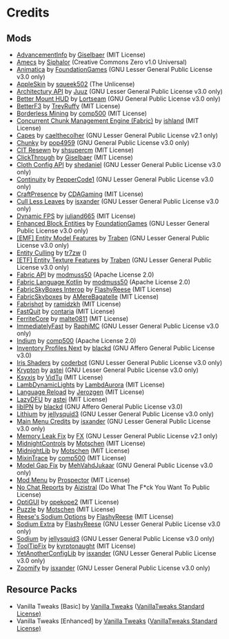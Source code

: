 # Credits

## Mods

- [AdvancementInfo](https://modrinth.com/mod/advancementinfo) by [Giselbaer](https://modrinth.com/user/Giselbaer) (MIT License)
- [Amecs](https://modrinth.com/mod/amecs) by [Siphalor](https://modrinth.com/user/Siphalor) (Creative Commons Zero v1.0 Universal)
- [Animatica](https://modrinth.com/mod/animatica) by [FoundationGames](https://modrinth.com/user/FoundationGames) (GNU Lesser General Public License v3.0 only)
- [AppleSkin](https://modrinth.com/mod/appleskin) by [squeek502](https://modrinth.com/user/squeek502) (The Unlicense)
- [Architectury API](https://modrinth.com/mod/architectury-api) by [Juuz](https://modrinth.com/user/Juuz) (GNU Lesser General Public License v3.0 only)
- [Better Mount HUD](https://modrinth.com/mod/better-mount-hud) by [Lortseam](https://modrinth.com/user/Lortseam) (GNU General Public License v3.0 only)
- [BetterF3](https://modrinth.com/mod/betterf3) by [TreyRuffy](https://modrinth.com/user/TreyRuffy) (MIT License)
- [Borderless Mining](https://modrinth.com/mod/borderless-mining) by [comp500](https://modrinth.com/user/comp500) (MIT License)
- [Concurrent Chunk Management Engine (Fabric)](https://modrinth.com/mod/c2me-fabric) by [ishland](https://modrinth.com/user/ishland) (MIT License)
- [Capes](https://modrinth.com/mod/capes) by [caelthecolher](https://modrinth.com/user/caelthecolher) (GNU Lesser General Public License v2.1 only)
- [Chunky](https://modrinth.com/mod/chunky) by [pop4959](https://modrinth.com/user/pop4959) (GNU General Public License v3.0 only)
- [CIT Resewn](https://modrinth.com/mod/cit-resewn) by [shsupercm](https://modrinth.com/user/shsupercm) (MIT License)
- [ClickThrough](https://modrinth.com/mod/clickthrough) by [Giselbaer](https://modrinth.com/user/Giselbaer) (MIT License)
- [Cloth Config API](https://modrinth.com/mod/cloth-config) by [shedaniel](https://modrinth.com/user/shedaniel) (GNU Lesser General Public License v3.0 only)
- [Continuity](https://modrinth.com/mod/continuity) by [PepperCode1](https://modrinth.com/user/PepperCode1) (GNU Lesser General Public License v3.0 only)
- [CraftPresence](https://modrinth.com/mod/craftpresence) by [CDAGaming](https://modrinth.com/user/CDAGaming) (MIT License)
- [Cull Less Leaves](https://modrinth.com/mod/cull-less-leaves) by [isxander](https://modrinth.com/user/isxander) (GNU Lesser General Public License v3.0 only)
- [Dynamic FPS](https://modrinth.com/mod/dynamic-fps) by [juliand665](https://modrinth.com/user/juliand665) (MIT License)
- [Enhanced Block Entities](https://modrinth.com/mod/ebe) by [FoundationGames](https://modrinth.com/user/FoundationGames) (GNU Lesser General Public License v3.0 only)
- [[EMF] Entity Model Features](https://modrinth.com/mod/entity-model-features) by [Traben](https://modrinth.com/user/Traben) (GNU Lesser General Public License v3.0 only)
- [Entity Culling](https://modrinth.com/mod/entityculling) by [tr7zw](https://modrinth.com/user/tr7zw) ()
- [[ETF] Entity Texture Features](https://modrinth.com/mod/entitytexturefeatures) by [Traben](https://modrinth.com/user/Traben) (GNU Lesser General Public License v3.0 only)
- [Fabric API](https://modrinth.com/mod/fabric-api) by [modmuss50](https://modrinth.com/user/modmuss50) (Apache License 2.0)
- [Fabric Language Kotlin](https://modrinth.com/mod/fabric-language-kotlin) by [modmuss50](https://modrinth.com/user/modmuss50) (Apache License 2.0)
- [FabricSkyBoxes Interop](https://modrinth.com/mod/fabricskyboxes-interop) by [FlashyReese](https://modrinth.com/user/FlashyReese) (MIT License)
- [FabricSkyboxes](https://modrinth.com/mod/fabricskyboxes) by [AMereBagatelle](https://modrinth.com/user/AMereBagatelle) (MIT License)
- [Fabrishot](https://modrinth.com/mod/fabrishot) by [ramidzkh](https://modrinth.com/user/ramidzkh) (MIT License)
- [FastQuit](https://modrinth.com/mod/fastquit) by [contaria](https://modrinth.com/user/contaria) (MIT License)
- [FerriteCore](https://modrinth.com/mod/ferrite-core) by [malte0811](https://modrinth.com/user/malte0811) (MIT License)
- [ImmediatelyFast](https://modrinth.com/mod/immediatelyfast) by [RaphiMC](https://modrinth.com/user/RaphiMC) (GNU Lesser General Public License v3.0 only)
- [Indium](https://modrinth.com/mod/indium) by [comp500](https://modrinth.com/user/comp500) (Apache License 2.0)
- [Inventory Profiles Next](https://modrinth.com/mod/inventory-profiles-next) by [blackd](https://modrinth.com/user/blackd) (GNU Affero General Public License v3.0)
- [Iris Shaders](https://modrinth.com/mod/iris) by [coderbot](https://modrinth.com/user/coderbot) (GNU Lesser General Public License v3.0 only)
- [Krypton](https://modrinth.com/mod/krypton) by [astei](https://modrinth.com/user/astei) (GNU Lesser General Public License v3.0 only)
- [Ksyxis](https://modrinth.com/mod/ksyxis) by [VidTu](https://modrinth.com/user/VidTu) (MIT License)
- [LambDynamicLights](https://modrinth.com/mod/lambdynamiclights) by [LambdAurora](https://modrinth.com/user/LambdAurora) (MIT License)
- [Language Reload](https://modrinth.com/mod/language-reload) by [Jerozgen](https://modrinth.com/user/Jerozgen) (MIT License)
- [LazyDFU](https://modrinth.com/mod/lazydfu) by [astei](https://modrinth.com/user/astei) (MIT License)
- [libIPN](https://modrinth.com/mod/libipn) by [blackd](https://modrinth.com/user/blackd) (GNU Affero General Public License v3.0)
- [Lithium](https://modrinth.com/mod/lithium) by [jellysquid3](https://modrinth.com/user/jellysquid3) (GNU Lesser General Public License v3.0 only)
- [Main Menu Credits](https://modrinth.com/mod/main-menu-credits) by [isxander](https://modrinth.com/user/isxander) (GNU Lesser General Public License v3.0 only)
- [Memory Leak Fix](https://modrinth.com/mod/memoryleakfix) by [FX](https://modrinth.com/user/FX) (GNU Lesser General Public License v2.1 only)
- [MidnightControls](https://modrinth.com/mod/midnightcontrols) by [Motschen](https://modrinth.com/user/Motschen) (MIT License)
- [MidnightLib](https://modrinth.com/mod/midnightlib) by [Motschen](https://modrinth.com/user/Motschen) (MIT License)
- [MixinTrace](https://modrinth.com/mod/mixintrace) by [comp500](https://modrinth.com/user/comp500) (MIT License)
- [Model Gap Fix](https://modrinth.com/mod/modelfix) by [MehVahdJukaar](https://modrinth.com/user/MehVahdJukaar) (GNU General Public License v3.0 only)
- [Mod Menu](https://modrinth.com/mod/modmenu) by [Prospector](https://modrinth.com/user/Prospector) (MIT License)
- [No Chat Reports](https://modrinth.com/mod/no-chat-reports) by [Aizistral](https://modrinth.com/user/Aizistral) (Do What The F*ck You Want To Public License)
- [OptiGUI](https://modrinth.com/mod/optigui) by [opekope2](https://modrinth.com/user/opekope2) (MIT License)
- [Puzzle](https://modrinth.com/mod/puzzle) by [Motschen](https://modrinth.com/user/Motschen) (MIT License)
- [Reese's Sodium Options](https://modrinth.com/mod/reeses-sodium-options) by [FlashyReese](https://modrinth.com/user/FlashyReese) (MIT License)
- [Sodium Extra](https://modrinth.com/mod/sodium-extra) by [FlashyReese](https://modrinth.com/user/FlashyReese) (GNU Lesser General Public License v3.0 only)
- [Sodium](https://modrinth.com/mod/sodium) by [jellysquid3](https://modrinth.com/user/jellysquid3) (GNU Lesser General Public License v3.0 only)
- [ToolTipFix](https://modrinth.com/mod/tooltipfix) by [kyrptonaught](https://modrinth.com/user/kyrptonaught) (MIT License)
- [YetAnotherConfigLib](https://modrinth.com/mod/yacl) by [isxander](https://modrinth.com/user/isxander) (GNU Lesser General Public License v3.0 only)
- [Zoomify](https://modrinth.com/mod/zoomify) by [isxander](https://modrinth.com/user/isxander) (GNU Lesser General Public License v3.0 only)

## Resource Packs

- Vanilla Tweaks [Basic] by [Vanilla Tweaks](https://vanillatweaks.net/) ([VanillaTweaks Standard License)](https://vanillatweaks.net/terms/)
- Vanilla Tweaks [Enhanced] by [Vanilla Tweaks](https://vanillatweaks.net/) ([VanillaTweaks Standard License)](https://vanillatweaks.net/terms/)
